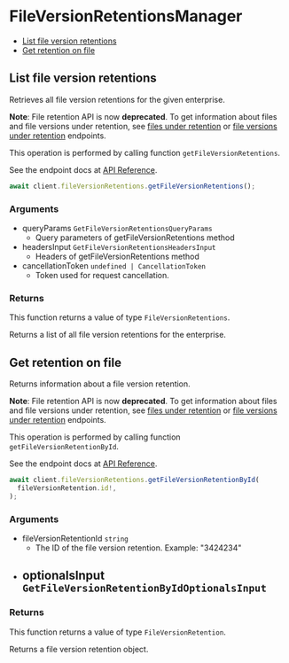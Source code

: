 # FileVersionRetentionsManager

- [List file version retentions](#list-file-version-retentions)
- [Get retention on file](#get-retention-on-file)

## List file version retentions

Retrieves all file version retentions for the given enterprise.

**Note**:
File retention API is now **deprecated**.
To get information about files and file versions under retention,
see [files under retention](e://get-retention-policy-assignments-id-files-under-retention) or [file versions under retention](e://get-retention-policy-assignments-id-file-versions-under-retention) endpoints.

This operation is performed by calling function `getFileVersionRetentions`.

See the endpoint docs at
[API Reference](https://developer.box.com/reference/get-file-version-retentions/).

<!-- sample get_file_version_retentions -->

```ts
await client.fileVersionRetentions.getFileVersionRetentions();
```

### Arguments

- queryParams `GetFileVersionRetentionsQueryParams`
  - Query parameters of getFileVersionRetentions method
- headersInput `GetFileVersionRetentionsHeadersInput`
  - Headers of getFileVersionRetentions method
- cancellationToken `undefined | CancellationToken`
  - Token used for request cancellation.

### Returns

This function returns a value of type `FileVersionRetentions`.

Returns a list of all file version retentions for the enterprise.

## Get retention on file

Returns information about a file version retention.

**Note**:
File retention API is now **deprecated**.
To get information about files and file versions under retention,
see [files under retention](e://get-retention-policy-assignments-id-files-under-retention) or [file versions under retention](e://get-retention-policy-assignments-id-file-versions-under-retention) endpoints.

This operation is performed by calling function `getFileVersionRetentionById`.

See the endpoint docs at
[API Reference](https://developer.box.com/reference/get-file-version-retentions-id/).

<!-- sample get_file_version_retentions_id -->

```ts
await client.fileVersionRetentions.getFileVersionRetentionById(
  fileVersionRetention.id!,
);
```

### Arguments

- fileVersionRetentionId `string`
  - The ID of the file version retention. Example: "3424234"
- optionalsInput `GetFileVersionRetentionByIdOptionalsInput`
  -

### Returns

This function returns a value of type `FileVersionRetention`.

Returns a file version retention object.
